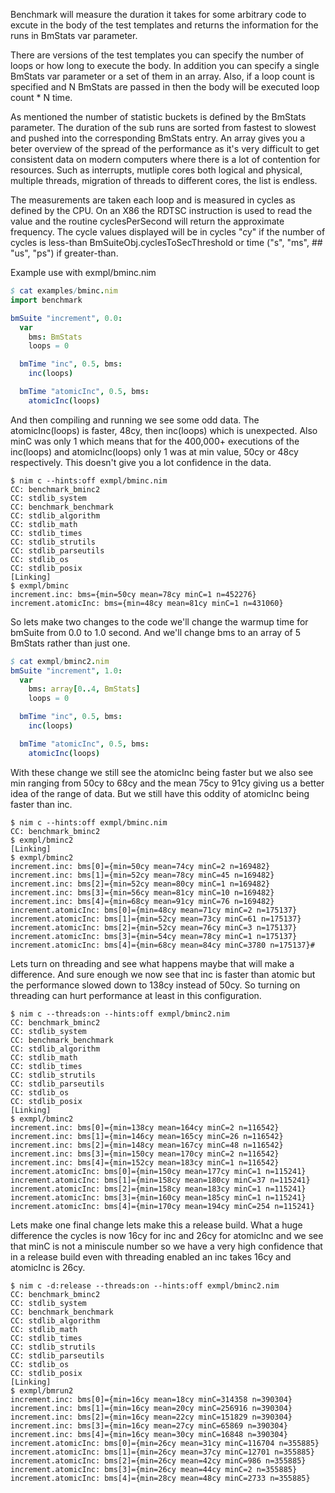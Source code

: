 Benchmark will measure the duration it takes for some arbitrary
code to excute in the body of the test templates and returns
the information for the runs in BmStats var parameter.

There are  versions of the test templates you can specify
the number of loops or how long to execute the body. In addition
you can specify a single BmStats var parameter or a set of them
in an array. Also, if a loop count is specified and N BmStats
are passed in then the body will be executed loop count * N
time.

As mentioned the number of statistic buckets is defined by the
BmStats parameter. The duration of the sub runs are sorted from
fastest to slowest and pushed into the corresponding BmStats entry.
An array gives you a beter overview of the spread of the performance
as it's very difficult to get consistent data on modern computers
where there is a lot of contention for resources. Such as
interrupts, mutliple cores both logical and physical, multiple threads,
migration of threads to different cores, the list is endless.

The measurements are taken each loop and is measured in cycles as
defined by the CPU. On an X86 the RDTSC instruction is used to read
the value and the routine cyclesPerSecond will return the approximate
frequency. The cycle values displayed will be in cycles "cy" if the
number of cycles is less-than BmSuiteObj.cyclesToSecThreshold or
time ("s", "ms", ## "us", "ps") if greater-than.

Example use with exmpl/bminc.nim
```nim
$ cat examples/bminc.nim
import benchmark

bmSuite "increment", 0.0:
  var
    bms: BmStats
    loops = 0

  bmTime "inc", 0.5, bms:
    inc(loops)

  bmTime "atomicInc", 0.5, bms:
    atomicInc(loops)
```
And then compiling and running we see some odd data. The
atomicInc(loops) is faster, 48cy, then inc(loops) which is
unexpected. Also minC was only 1 which means that for the
400,000+ executions of the inc(loops) and atomicInc(loops)
only 1 was at min value, 50cy or 48cy respectively. This
doesn't give you a lot confidence in the data. 
```
$ nim c --hints:off exmpl/bminc.nim
CC: benchmark_bminc2
CC: stdlib_system
CC: benchmark_benchmark
CC: stdlib_algorithm
CC: stdlib_math
CC: stdlib_times
CC: stdlib_strutils
CC: stdlib_parseutils
CC: stdlib_os
CC: stdlib_posix
[Linking]
$ exmpl/bminc
increment.inc: bms={min=50cy mean=78cy minC=1 n=452276}
increment.atomicInc: bms={min=48cy mean=81cy minC=1 n=431060}
```
So lets make two changes to the code we'll change the warmup
time for bmSuite from 0.0 to 1.0 second. And we'll change
bms to an array of 5 BmStats rather than just one.
```nim
$ cat exmpl/bminc2.nim
bmSuite "increment", 1.0:
  var
    bms: array[0..4, BmStats]
    loops = 0

  bmTime "inc", 0.5, bms:
    inc(loops)

  bmTime "atomicInc", 0.5, bms:
    atomicInc(loops)
```
With these change we still see the atomicInc being faster
but we also see min ranging from 50cy to 68cy and the
mean 75cy to 91cy giving us a better idea of the range of
data. But we still have this oddity of atomicInc being
faster than inc.
```
$ nim c --hints:off exmpl/bminc.nim
CC: benchmark_bminc2
$ exmpl/bminc2
[Linking]
$ exmpl/bminc2
increment.inc: bms[0]={min=50cy mean=74cy minC=2 n=169482}
increment.inc: bms[1]={min=52cy mean=78cy minC=45 n=169482}
increment.inc: bms[2]={min=52cy mean=80cy minC=1 n=169482}
increment.inc: bms[3]={min=56cy mean=81cy minC=10 n=169482}
increment.inc: bms[4]={min=68cy mean=91cy minC=76 n=169482}
increment.atomicInc: bms[0]={min=48cy mean=71cy minC=2 n=175137}
increment.atomicInc: bms[1]={min=52cy mean=73cy minC=61 n=175137}
increment.atomicInc: bms[2]={min=52cy mean=76cy minC=3 n=175137}
increment.atomicInc: bms[3]={min=54cy mean=78cy minC=1 n=175137}
increment.atomicInc: bms[4]={min=68cy mean=84cy minC=3780 n=175137}# 
```
Lets turn on threading and see what happens maybe that will
make a difference. And sure enough we now see that inc is
faster than atomic but the performance slowed down to 138cy
instead of 50cy. So turning on threading can hurt performance
at least in this configuration.
```
$ nim c --threads:on --hints:off exmpl/bminc2.nim
CC: benchmark_bminc2
CC: stdlib_system
CC: benchmark_benchmark
CC: stdlib_algorithm
CC: stdlib_math
CC: stdlib_times
CC: stdlib_strutils
CC: stdlib_parseutils
CC: stdlib_os
CC: stdlib_posix
[Linking]
$ exmpl/bminc2
increment.inc: bms[0]={min=138cy mean=164cy minC=2 n=116542}
increment.inc: bms[1]={min=146cy mean=165cy minC=26 n=116542}
increment.inc: bms[2]={min=148cy mean=167cy minC=48 n=116542}
increment.inc: bms[3]={min=150cy mean=170cy minC=2 n=116542}
increment.inc: bms[4]={min=152cy mean=183cy minC=1 n=116542}
increment.atomicInc: bms[0]={min=150cy mean=177cy minC=1 n=115241}
increment.atomicInc: bms[1]={min=158cy mean=180cy minC=37 n=115241}
increment.atomicInc: bms[2]={min=158cy mean=183cy minC=1 n=115241}
increment.atomicInc: bms[3]={min=160cy mean=185cy minC=1 n=115241}
increment.atomicInc: bms[4]={min=170cy mean=194cy minC=254 n=115241}
```
Lets make one final change lets make this a release build. What
a huge difference the cycles is now 16cy for inc and 26cy for
atomicInc and we see that  minC is not a miniscule number
so we have a very high confidence that in a release build even
with threading enabled an inc takes 16cy and atomicInc is 26cy.
```
$ nim c -d:release --threads:on --hints:off exmpl/bminc2.nim
CC: benchmark_bminc2
CC: stdlib_system
CC: benchmark_benchmark
CC: stdlib_algorithm
CC: stdlib_math
CC: stdlib_times
CC: stdlib_strutils
CC: stdlib_parseutils
CC: stdlib_os
CC: stdlib_posix
[Linking]
$ exmpl/bmrun2
increment.inc: bms[0]={min=16cy mean=18cy minC=314358 n=390304}
increment.inc: bms[1]={min=16cy mean=20cy minC=256916 n=390304}
increment.inc: bms[2]={min=16cy mean=22cy minC=151829 n=390304}
increment.inc: bms[3]={min=16cy mean=27cy minC=65869 n=390304}
increment.inc: bms[4]={min=16cy mean=30cy minC=16848 n=390304}
increment.atomicInc: bms[0]={min=26cy mean=31cy minC=116704 n=355885}
increment.atomicInc: bms[1]={min=26cy mean=37cy minC=12701 n=355885}
increment.atomicInc: bms[2]={min=26cy mean=42cy minC=986 n=355885}
increment.atomicInc: bms[3]={min=26cy mean=44cy minC=2 n=355885}
increment.atomicInc: bms[4]={min=28cy mean=48cy minC=2733 n=355885}
```
